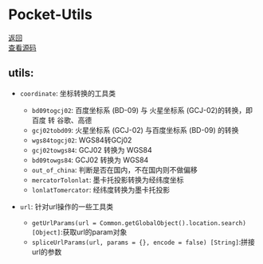 # Pocket-Utils
[返回](https://github.com/yanyj1993/pocket-es6)<br>
[查看源码](../src/pocket-utils)
## utils:

* `coordinate`: 坐标转换的工具类
    * `bd09togcj02`: 百度坐标系 (BD-09) 与 火星坐标系 (GCJ-02)的转换，即 百度 转 谷歌、高德
    * `gcj02tobd09`: 火星坐标系 (GCJ-02) 与百度坐标系 (BD-09) 的转换
    * `wgs84togcj02`: WGS84转GCj02
    * `gcj02towgs84`: GCJ02 转换为 WGS84
    * `bd09towgs84`: GCJ02 转换为 WGS84
    * `out_of_china`: 判断是否在国内，不在国内则不做偏移
    * `mercatorTolonlat`: 墨卡托投影转换为经纬度坐标
    * `lonlatTomercator`: 经纬度转换为墨卡托投影

* `url`: 针对url操作的一些工具类
    * `getUrlParams(url = Common.getGlobalObject().location.search) [Object]`:获取url的param对象
    * `spliceUrlParams(url, params = {}, encode = false) [String]`:拼接url的参数
